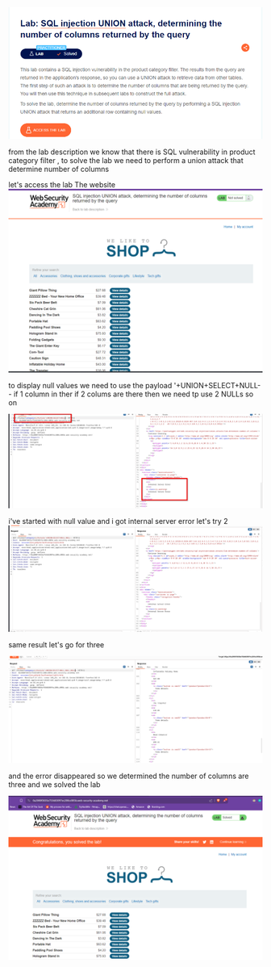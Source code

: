 
![](../../attachments/Pasted%20image%2020240528170339.png)

from the lab description 
we know that there is SQL vulnerability in product category filter , to solve the lab we need to perform a union attack that determine number of columns

let's access the lab
The website
![](../../attachments/Pasted%20image%2020240528170956.png)

to display null values we need to use the payload
'+UNION+SELECT+NULL--  if 1 column in ther if 2 colums are there then we need tp use 2 NULLs so on 

![](../../attachments/Pasted%20image%2020240528171412.png)

i've started with null value and i got internal server error let's try 2
![](../../attachments/Pasted%20image%2020240528171452.png)

same result let's go for three

![](../../attachments/Pasted%20image%2020240528171523.png)

and the error disappeared so we determined the number of columns are three and we solved the lab 

![](../../attachments/Pasted%20image%2020240528171607.png)